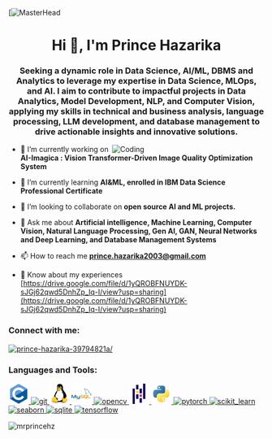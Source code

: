 [![MasterHead](https://miro.medium.com/v2/resize:fit:1400/1*iGdFJTHMIG79N2HChWaooQ.gif)
<h1 align="center">Hi 👋, I'm Prince Hazarika</h1>
<h3 align="center">Seeking a dynamic role in Data Science, AI/ML, DBMS and Analytics to leverage my expertise in Data Science, MLOps, and AI. I aim to contribute to impactful projects in Data Analytics, Model Development, NLP, and Computer Vision, applying my skills in technical and business analysis, language processing, LLM development, and database management to drive actionable insights and innovative solutions.</h3>

<img align="right" alt="Coding" width="300" src="https://cdn.dribbble.com/users/1446559/screenshots/5453050/97e3bc07ac5ca76150df36be8e142336.gif">

- 🔭 I’m currently working on **AI-Imagica : Vision Transformer-Driven Image Quality Optimization System**

- 🌱 I’m currently learning **AI&ML, enrolled in IBM Data Science Professional Certificate**

- 👯 I’m looking to collaborate on **open source AI and ML projects.**

- 💬 Ask me about **Artificial intelligence, Machine Learning, Computer Vision, Natural Language Processing, Gen AI, GAN, Neural Networks and Deep Learning, and Database Management Systems**

- 📫 How to reach me **prince.hazarika2003@gmail.com**

- 📄 Know about my experiences [https://drive.google.com/file/d/1yQROBFNUYDK-sJGj62qwd5DnhZp_Iq-I/view?usp=sharing](https://drive.google.com/file/d/1yQROBFNUYDK-sJGj62qwd5DnhZp_Iq-I/view?usp=sharing)

<h3 align="left">Connect with me:</h3>
<p align="left">
<a href="https://linkedin.com/in/prince-hazarika-39794821a/" target="blank"><img align="center" src="https://raw.githubusercontent.com/rahuldkjain/github-profile-readme-generator/master/src/images/icons/Social/linked-in-alt.svg" alt="prince-hazarika-39794821a/" height="30" width="40" /></a>
</p>

<h3 align="left">Languages and Tools:</h3>
<p align="left"> <a href="https://www.cprogramming.com/" target="_blank" rel="noreferrer"> <img src="https://raw.githubusercontent.com/devicons/devicon/master/icons/c/c-original.svg" alt="c" width="40" height="40"/> </a> <a href="https://git-scm.com/" target="_blank" rel="noreferrer"> <img src="https://www.vectorlogo.zone/logos/git-scm/git-scm-icon.svg" alt="git" width="40" height="40"/> </a> <a href="https://www.linux.org/" target="_blank" rel="noreferrer"> <img src="https://raw.githubusercontent.com/devicons/devicon/master/icons/linux/linux-original.svg" alt="linux" width="40" height="40"/> </a> <a href="https://www.mysql.com/" target="_blank" rel="noreferrer"> <img src="https://raw.githubusercontent.com/devicons/devicon/master/icons/mysql/mysql-original-wordmark.svg" alt="mysql" width="40" height="40"/> </a> <a href="https://opencv.org/" target="_blank" rel="noreferrer"> <img src="https://www.vectorlogo.zone/logos/opencv/opencv-icon.svg" alt="opencv" width="40" height="40"/> </a> <a href="https://pandas.pydata.org/" target="_blank" rel="noreferrer"> <img src="https://raw.githubusercontent.com/devicons/devicon/2ae2a900d2f041da66e950e4d48052658d850630/icons/pandas/pandas-original.svg" alt="pandas" width="40" height="40"/> </a> <a href="https://www.python.org" target="_blank" rel="noreferrer"> <img src="https://raw.githubusercontent.com/devicons/devicon/master/icons/python/python-original.svg" alt="python" width="40" height="40"/> </a> <a href="https://pytorch.org/" target="_blank" rel="noreferrer"> <img src="https://www.vectorlogo.zone/logos/pytorch/pytorch-icon.svg" alt="pytorch" width="40" height="40"/> </a> <a href="https://scikit-learn.org/" target="_blank" rel="noreferrer"> <img src="https://upload.wikimedia.org/wikipedia/commons/0/05/Scikit_learn_logo_small.svg" alt="scikit_learn" width="40" height="40"/> </a> <a href="https://seaborn.pydata.org/" target="_blank" rel="noreferrer"> <img src="https://seaborn.pydata.org/_images/logo-mark-lightbg.svg" alt="seaborn" width="40" height="40"/> </a> <a href="https://www.sqlite.org/" target="_blank" rel="noreferrer"> <img src="https://www.vectorlogo.zone/logos/sqlite/sqlite-icon.svg" alt="sqlite" width="40" height="40"/> </a> <a href="https://www.tensorflow.org" target="_blank" rel="noreferrer"> <img src="https://www.vectorlogo.zone/logos/tensorflow/tensorflow-icon.svg" alt="tensorflow" width="40" height="40"/> </a> </p>

<p><img align="center" src="https://github-readme-stats.vercel.app/api/top-langs?username=mrprincehz&show_icons=true&locale=en&layout=compact" alt="mrprincehz" /></p>
